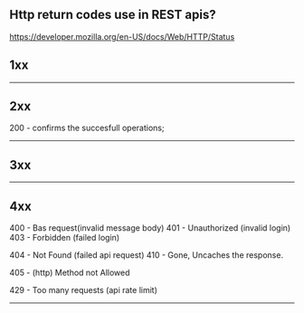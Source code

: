 Http return codes use in REST apis?
----------------------------------
https://developer.mozilla.org/en-US/docs/Web/HTTP/Status


1xx
---

---

2xx
---
200 - confirms the succesfull operations;

---

3xx
---

---

4xx
---

400 - Bas request(invalid message body)
401 - Unauthorized (invalid login)
403 - Forbidden (failed login)

404 - Not Found (failed api request)
410 - Gone, Uncaches the response.

405 - (http) Method not Allowed

429 - Too many requests (api rate limit)

---
